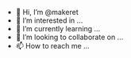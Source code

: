 - 👋 Hi, I’m @makeret
- 👀 I’m interested in ...
- 🌱 I’m currently learning ...
- 💞️ I’m looking to collaborate on ...
- 📫 How to reach me ...

<!---
makeret/makeret is a ✨ special ✨ repository because its `README.md` (this file) appears on your GitHub profile.
You can click the Preview link to take a look at your changes.
--->
